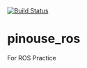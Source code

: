 [![Build Status](https://travis-ci.org/ShuroNakajima/pimouse_ros.svg?branch=master)](https://travis-ci.org/ShuroNakajima/pimouse_ros)

# pinouse_ros
For ROS Practice
